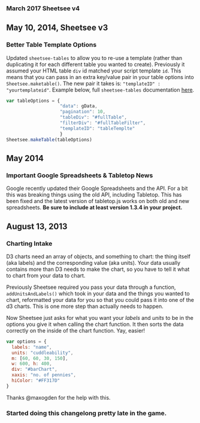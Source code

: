 ### March 2017 Sheetsee v4

## May 10, 2014, Sheetsee v3
### Better Table Template Options

Updated `sheetsee-tables` to allow you to re-use a template (rather than duplicating it for each different table you wanted to create). Previously it assumed your HTML table `div` id matched your script template `id`. This means that you can pass in an extra key/value pair in your table options into `Sheetsee.maketable()`. The new pair it takes is: `"templateID" : "yourtemplateid"`. Example below, full `sheetsee-tables` documentation [here](docs/sheetsee-tables.html).

```JavaScript
var tableOptions = {
                    "data": gData,
                    "pagination": 10,
                    "tableDiv": "#fullTable",
                    "filterDiv": "#fullTableFilter",
                    "templateID": "tableTemplte"
                    }
Sheetsee.makeTable(tableOptions)
```

## May 2014
### Important Google Spreadsheets & Tabletop News

Google recently updated their Google Spreadsheets and the API. For a bit this was breaking things using the old API, including Tabletop. This has been fixed and the latest version of tabletop.js works on both old and new spreadsheets. **Be sure to include at least version 1.3.4 in your project.**

## August 13, 2013
### Charting Intake

D3 charts need an array of objects, and something to chart: the thing itself (aka labels) and the corresponding value (aka units). Your data usually contains more than D3 needs to make the chart, so you have to tell it what to chart from your data to chart.

Previously Sheetsee required you pass your data through a function, `addUnitsAndLabels()` which took in your data and the things you wanted to chart, reformatted your data for you so that you could pass it into one of the d3 charts. This is one more step than actually needs to happen.

Now Sheetsee just asks for what you want your _labels_ and _units_ to be in the options you give it when calling the chart function. It then sorts the data correctly on the inside of the chart function. Yay, easier!

```javascript
var options = {
  labels: "name",
  units: "cuddleability",
  m: [60, 60, 30, 150],
  w: 600, h: 400,
  div: "#barChart",
  xaxis: "no. of pennies",
  hiColor: "#FF317D"
}
```

Thanks @maxogden for the help with this.

### Started doing this changelong pretty late in the game.
